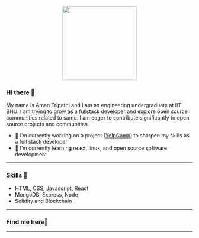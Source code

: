 <div align='center'>
  <img src="https://capsule-render.vercel.app/api?type=waving&height=200&text=Aman%20Tripathi&fontAlign=65&fontAlignY=40&color=gradient" height="200"/>
</div>

### Hi there 👋
My name is Aman Tripathi and I am an engineering undergraduate at IIT BHU. I am trying to grow as a fullstack developer and explore open source communities related to same. I am eager to contribute significantly to open source projects and communities.
- 🔭 I’m currently working on a project ([YelpCamp](https://github.com/aman-at8/Campground)) to sharpen my skills as a full stack developer
- 🌱 I’m currently learning react, linux, and open source software development

---

### Skills 🤹

- HTML, CSS, Javascript, React
- MongoDB, Express, Node
- Solidity and Blockchain

---

### Find me here📮


---

